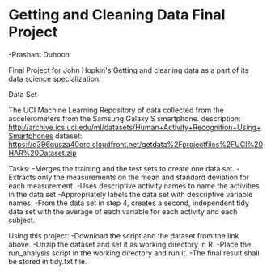 # Getting and Cleaning Data Final Project
-Prashant Duhoon

Final Project for John Hopkin's Getting and cleaning data as a part of its data science specialization.

Data Set

The UCI Machine Learning Repository of data collected from the accelerometers from the Samsung Galaxy S smartphone.
description: http://archive.ics.uci.edu/ml/datasets/Human+Activity+Recognition+Using+Smartphones
dataset: https://d396qusza40orc.cloudfront.net/getdata%2Fprojectfiles%2FUCI%20HAR%20Dataset.zip

Tasks:
-Merges the training and the test sets to create one data set.
-Extracts only the measurements on the mean and standard deviation for each measurement.
-Uses descriptive activity names to name the activities in the data set
-Appropriately labels the data set with descriptive variable names.
-From the data set in step 4, creates a second, independent tidy data set with the average of each variable for each activity and each       subject.

Using this project:
-Download the script and the dataset from the link above.
-Unzip the dataset and set it as working directory in R.
-Place the run_analysis script in the working directory and run it.
-The final result shall be stored in tidy.txt file.

